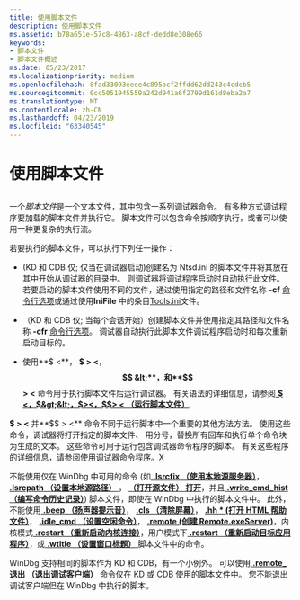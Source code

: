 ```yaml
---
title: 使用脚本文件
description: 使用脚本文件
ms.assetid: b78a651e-57c8-4863-a8cf-dedd8e308e66
keywords:
- 脚本文件
- 脚本文件概述
ms.date: 05/23/2017
ms.localizationpriority: medium
ms.openlocfilehash: 8fad33093eeee4c895bcf2ffdd62dd243c4cdcb5
ms.sourcegitcommit: 0cc5051945559a242d941a6f2799d161d8eba2a7
ms.translationtype: MT
ms.contentlocale: zh-CN
ms.lasthandoff: 04/23/2019
ms.locfileid: "63340545"
---
```

# <a name="using-script-files"></a>使用脚本文件


## <span id="ddk_using_script_files_dbg"></span><span id="DDK_USING_SCRIPT_FILES_DBG"></span>


一个*脚本文件*是一个文本文件，其中包含一系列调试器命令。 有多种方式调试程序要加载的脚本文件并执行它。 脚本文件可以包含命令按顺序执行，或者可以使用一种更复杂的执行流。

若要执行的脚本文件，可以执行下列任一操作：

-   (KD 和 CDB 仅; 仅当在调试器启动)创建名为 Ntsd.ini 的脚本文件并将其放在其中开始从调试器的目录中。 则调试器将调试程序启动时自动执行此文件。 若要启动的脚本文件使用不同的文件，通过使用指定的路径和文件名称 **-cf** [命令行选项](command-line-options.md)或通过使用**IniFile** 中的条目[Tools.ini](configuring-tools-ini.md)文件。

-   （KD 和 CDB 仅; 当每个会话开始）创建脚本文件并使用指定其路径和文件名称 **-cfr** [命令行选项](command-line-options.md)。 调试器自动执行此脚本文件调试程序启动时和每次重新启动目标的。

-   使用**$ &lt;**， **$ &gt; &lt;**， **$$ &lt;**，和**$$ &gt; &lt;** 命令用于执行脚本文件后运行调试器。 有关语法的详细信息，请参阅[  **$ &lt;，$&gt;&lt;，$&gt;&lt;，$$&gt; &lt; （运行脚本文件）**](-----------------------a---run-script-file-.md).

**$ &gt; &lt;** 并**$$ &gt; &lt;** 命令不同于运行脚本中一个重要的其他方法方法。 使用这些命令，调试器将打开指定的脚本文件、 用分号，替换所有回车和执行单个命令块为生成的文本。 这些命令可用于运行包含调试器命令程序的脚本。 有关这些程序的详细信息，请参阅[使用调试器命令程序](using-debugger-command-programs.md)。X

不能使用仅在 WinDbg 中可用的命令 (如[ **.lsrcfix （使用本地源服务器）**](-srcfix---lsrcfix--use-source-server-.md)， [ **.lsrcpath （设置本地源路径）** ](-srcpath---lsrcpath--set-source-path-.md)， [ **（打开源文件） 打开**](-open--open-source-file-.md)，并且[ **.write\_cmd\_hist （编写命令历史记录）**](-write-cmd-hist--write-command-history-.md)) 脚本文件，即使在 WinDbg 中执行的脚本文件中。 此外，不能使用[ **.beep （扬声器提示音）**](-beep--speaker-beep-.md)， [ **.cls （清除屏幕）**](-cls--clear-screen-.md)， [ **.hh * (打开 HTML 帮助文件）**](-hh--open-html-help-file-.md)， [ **.idle\_cmd （设置空闲命令）**](-idle-cmd--set-idle-command-.md)， [ **.remote (创建 Remote.exeServer)**](-remote--create-remote-exe-server-.md)，内核模式[ **.restart （重新启动内核连接）**](-restart--restart-kernel-connection-.md)，用户模式下[ **.restart （重新启动目标应用程序）**](-restart--restart-target-application-.md)，或[ **.wtitle （设置窗口标题）** ](-wtitle--set-window-title-.md)脚本文件中的命令。

WinDbg 支持相同的脚本作为 KD 和 CDB，有一个小例外。 可以使用[ **.remote\_退出 （退出调试客户端）** ](-remote-exit--exit-debugging-client-.md)命令仅在 KD 或 CDB 使用的脚本文件中。 您不能退出调试客户端但在 WinDbg 中执行的脚本。

 

 





